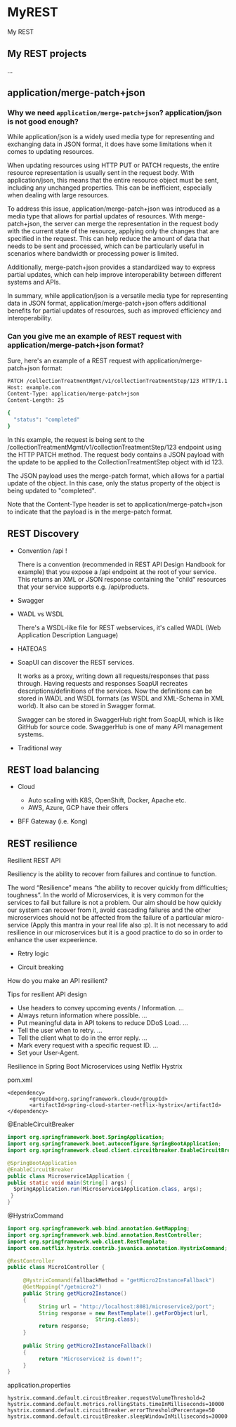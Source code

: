# MyREST

My REST

## My REST projects

...

## application/merge-patch+json

### Why we need `application/merge-patch+json`? application/json is not good enough?

While application/json is a widely used media type for representing and exchanging data in JSON format, it does have some limitations when it comes to updating resources.

When updating resources using HTTP PUT or PATCH requests, the entire resource representation is usually sent in the request body. With application/json, this means that the entire resource object must be sent, including any unchanged properties. This can be inefficient, especially when dealing with large resources.

To address this issue, application/merge-patch+json was introduced as a media type that allows for partial updates of resources. With merge-patch+json, the server can merge the representation in the request body with the current state of the resource, applying only the changes that are specified in the request. This can help reduce the amount of data that needs to be sent and processed, which can be particularly useful in scenarios where bandwidth or processing power is limited.

Additionally, merge-patch+json provides a standardized way to express partial updates, which can help improve interoperability between different systems and APIs.

In summary, while application/json is a versatile media type for representing data in JSON format, application/merge-patch+json offers additional benefits for partial updates of resources, such as improved efficiency and interoperability.

### Can you give me an example of REST request with application/merge-patch+json format?

Sure, here's an example of a REST request with application/merge-patch+json format:

```bash
PATCH /collectionTreatmentMgmt/v1/collectionTreatmentStep/123 HTTP/1.1
Host: example.com
Content-Type: application/merge-patch+json
Content-Length: 25

{
  "status": "completed"
}
```

In this example, the request is being sent to the /collectionTreatmentMgmt/v1/collectionTreatmentStep/123 endpoint using the HTTP PATCH method. The request body contains a JSON payload with the update to be applied to the CollectionTreatmentStep object with id 123.

The JSON payload uses the merge-patch format, which allows for a partial update of the object. In this case, only the status property of the object is being updated to "completed".

Note that the Content-Type header is set to application/merge-patch+json to indicate that the payload is in the merge-patch format.

## REST Discovery

- Convention /api !

    There is a convention (recommended in REST API Design Handbook for example) that you expose a /api endpoint at the root of your service. This returns an XML or JSON response containing the "child" resources that your service supports e.g. /api/products.

- Swagger

- WADL vs WSDL

    There's a WSDL-like file for REST webservices, it's called WADL (Web Application Description Language)

- HATEOAS

- SoapUI can discover the REST services.

    It works as a proxy, writing down all requests/responses that pass through. Having requests and responses SoapUI recreates descriptions/definitions of the services. Now the definitions can be stored in WADL and WSDL formats (as WSDL and XML-Schema in XML world). It also can be stored in Swagger format.

    Swagger can be stored in SwaggerHub right from SoapUI, which is like GitHub for source code. SwaggerHub is one of many API management systems.

- Traditional way

## REST load balancing

- Cloud
  - Auto scaling with K8S, OpenShift, Docker, Apache etc.
  - AWS, Azure, GCP have their offers

- BFF Gateway (i.e. Kong)

## REST resilience

Resilient REST API

Resiliency is the ability to recover from failures and continue to function.

The word “Resilience” means “the ability to recover quickly from difficulties; toughness”. In the world of Microservices, it is very common for the services to fail but failure is not a problem. Our aim should be how quickly our system can recover from it, avoid cascading failures and the other microservices should not be affected from the failure of a particular micro-service (Apply this mantra in your real life also :p). It is not necessary to add resilience in our microservices but it is a good practice to do so in order to enhance the user expeerience.

- Retry logic

- Circuit breaking

How do you make an API resilient?

Tips for resilient API design

- Use headers to convey upcoming events / Information. ...
- Always return information where possible. ...
- Put meaningful data in API tokens to reduce DDoS Load. ...
- Tell the user when to retry. ...
- Tell the client what to do in the error reply. ...
- Mark every request with a specific request ID. ...
- Set your User-Agent.

Resilience in Spring Boot Microservices using Netflix Hystrix

pom.xml

```
<dependency>
       <groupId>org.springframework.cloud</groupId>
       <artifactId>spring-cloud-starter-netflix-hystrix</artifactId>
</dependency>
```

@EnableCircuitBreaker

```java
import org.springframework.boot.SpringApplication;
import org.springframework.boot.autoconfigure.SpringBootApplication;
import org.springframework.cloud.client.circuitbreaker.EnableCircuitBreaker;

@SpringBootApplication
@EnableCircuitBreaker
public class Microservice1Application {
public static void main(String[] args) {
  SpringApplication.run(Microservice1Application.class, args);
 }
}
```

@HystrixCommand

```java
import org.springframework.web.bind.annotation.GetMapping;
import org.springframework.web.bind.annotation.RestController;
import org.springframework.web.client.RestTemplate;
import com.netflix.hystrix.contrib.javanica.annotation.HystrixCommand;

@RestController
public class Micro1Controller {
 
     @HystrixCommand(fallbackMethod = "getMicro2InstanceFallback")
     @GetMapping("/getmicro2")
     public String getMicro2Instance()
     {
          String url = "http://localhost:8081/microservice2/port";
          String response = new RestTemplate().getForObject(url, 
                            String.class);
          return response;
     }
 
     public String getMicro2InstanceFallback()
     {
          return "Microservice2 is down!!";
     }
}
```

application.properties

```dos
hystrix.command.default.circuitBreaker.requestVolumeThreshold=2
hystrix.command.default.metrics.rollingStats.timeInMilliseconds=10000
hystrix.command.default.circuitBreaker.errorThresholdPercentage=50
hystrix.command.default.circuitBreaker.sleepWindowInMilliseconds=30000
```
